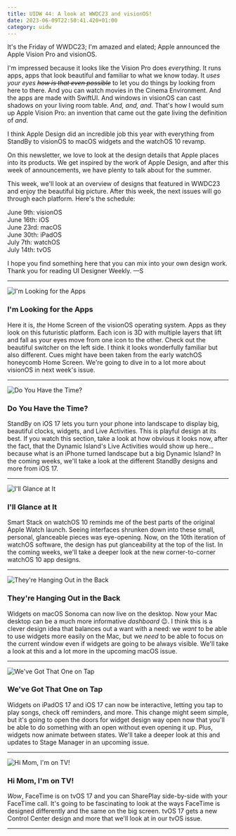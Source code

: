```yaml
---
title: UIDW 44: A look at WWDC23 and visionOS!
date: 2023-06-09T22:50:41.420+01:00
category: uidw
---
```


It's the Friday of WWDC23; I'm amazed and elated; Apple announced the Apple Vision Pro and visionOS.

I'm impressed because it looks like the Vision Pro does _everything_. It runs apps, apps that look beautiful and familiar to what we know today. It _uses your eyes ~~how is that even possible~~_ to let you do things by looking from here to there. And you can watch movies in the Cinema Environment. And the apps are made with SwiftUI. And windows in visionOS can cast shadows on your living room table. _And, and, and._ That's how I would sum up Apple Vision Pro: an invention that came out the gate living the definition of _and_.

I think Apple Design did an incredible job this year with everything from StandBy to visionOS to macOS widgets and the watchOS 10 revamp.

On this newsletter, we love to look at the design details that Apple places into its products. We get inspired by the work of Apple Design, and after this week of announcements, we have plenty to talk about for the summer.

This week, we'll look at an overview of designs that featured in WWDC23 and enjoy the beautiful big picture. After this week, the next issues will go through each platform. Here's the schedule:

June 9th: visionOS  
June 16th: iOS  
June 23rd: macOS  
June 30th: iPadOS  
July 7th: watchOS  
July 14th: tvOS

I hope you find something here that you can mix into your own design work. Thank you for reading UI Designer Weekly. —S

---

![](https://assets.sahandnayebaziz.org/i'm-looking-for-the-apps.jpeg "I'm Looking for the Apps") 

### I'm Looking for the Apps

Here it is, _the_ Home Screen of the visionOS operating system. Apps as they look on this futuristic platform. Each icon is 3D with multiple layers that lift and fall as your eyes move from one icon to the other. Check out the beautiful switcher on the left side. I think it looks wonderfully familiar but also different. Cues might have been taken from the early watchOS honeycomb Home Screen. We're going to dive in to a lot more about visionOS in next week's issue.

---

![](https://assets.sahandnayebaziz.org/do-you-have-the-time.jpeg "Do You Have the Time?") 

### Do You Have the Time?

StandBy on iOS 17 lets you turn your phone into landscape to display big, beautiful clocks, widgets, and Live Activities. This is playful design at its best. If you watch this section, take a look at how obvious it looks now, after the fact, that the Dynamic Island's Live Activities would show up here... because what is an iPhone turned landscape but a big Dynamic Island? In the coming weeks, we'll take a look at the different StandBy designs and more from iOS 17.

---

![](https://assets.sahandnayebaziz.org/i'll-glance-at-it.jpeg "I'll Glance at It") 

### I'll Glance at It

Smart Stack on watchOS 10 reminds me of the best parts of the original Apple Watch launch. Seeing interfaces shrunken down into these small, personal, glanceable pieces was eye-opening. Now, on the 10th iteration of watchOS software, the design has put glanceability at the top of the list. In the coming weeks, we'll take a deeper look at the new corner-to-corner watchOS 10 app designs.

---

![](https://assets.sahandnayebaziz.org/they're-hanging-out-in-the-back.jpeg "They're Hanging Out in the Back") 

### They're Hanging Out in the Back

Widgets on macOS Sonoma can now live on the desktop. Now your Mac desktop can be a much more informative _dashboard_ 😉. I think this is a clever design idea that balances out a want with a need: we _want_ to be able to use widgets more easily on the Mac, but we _need_ to be able to focus on the current window even if widgets are going to be always visible. We'll take a look at this and a lot more in the upcoming macOS issue.

---

![](https://assets.sahandnayebaziz.org/we've-got-that-one-on-tap.jpeg "We've Got That One on Tap") 

### We've Got That One on Tap

Widgets on iPadOS 17 and iOS 17 can now be interactive, letting you tap to play songs, check off reminders, and more. This change might seem simple, but it's going to open the doors for widget design way open now that you'll be able to do something with an open without even opening it up. Plus, widgets now animate between states. We'll take a deeper look at this and updates to Stage Manager in an upcoming issue.

---

![](https://assets.sahandnayebaziz.org/hi-mom-i'm-on-tv!.jpeg "Hi Mom, I'm on TV!") 

### Hi Mom, I'm on TV!

_Wow_, FaceTime is on tvOS 17 and you can SharePlay side-by-side with your FaceTime call. It's going to be fascinating to look at the ways FaceTime is designed differently and the same on the big screen. tvOS 17 gets a new Control Center design and more that we'll look at in our tvOS issue.

---